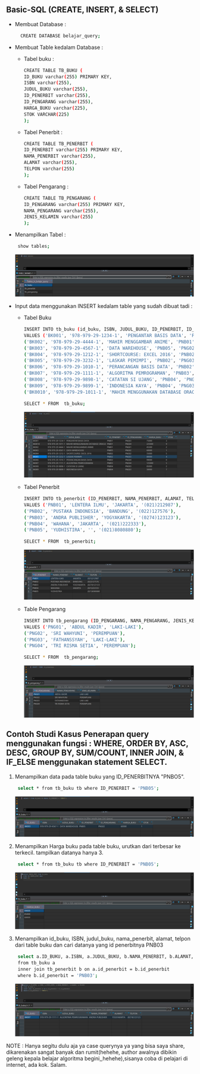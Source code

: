 ## Basic-SQL (CREATE, INSERT, & SELECT)
- Membuat Database :

   ```bash
     CREATE DATABASE belajar_query;
     ```
  
- Membuat Table kedalam Database :
  - Tabel buku :
    
    ```bash
    CREATE TABLE TB_BUKU (
    ID_BUKU varchar(255) PRIMARY KEY,
    ISBN varchar(255),
    JUDUL_BUKU varchar(255),
    ID_PENERBIT varchar(255),
    ID_PENGARANG varchar(255),
    HARGA_BUKU varchar(225),
    STOK VARCHAR(225)
    );
     ```
    
  - Tabel Penerbit :
 
      ```bash
     CREATE TABLE TB_PENERBIT (
     ID_PENERBIT varchar(255) PRIMARY KEY,
     NAMA_PENERBIT varchar(255),
     ALAMAT varchar(255),
     TELPON varchar(255)
      );
     ```
    
  - Tabel Pengarang :

	   ```bash
	  CREATE TABLE TB_PENGARANG (
	  ID_PENGARANG varchar(255) PRIMARY KEY,
	  NAMA_PENGARANG varchar(255),
	  JENIS_KELAMIN varchar(255)
	   );
	   ```

- Menampilkan Tabel :
   ```bash
	show tables;
   ```
   ![Show table](https://github.com/imammularif/Basic-SQL/blob/main/SS/Show%20tables.png)


- Input data menggunakan INSERT kedalam table yang sudah dibuat tadi :
  - Tabel Buku

     ```bash
	INSERT INTO tb_buku (id_buku, ISBN, JUDUL_BUKU, ID_PENERBIT, ID_PENGARANG, HARGA_BUKU, STOK)
	VALUES ('BK001', '978-979-29-1234-1', 'PENGANTAR BASIS DATA', 'PNB01', 'PNG03', '75,000', '3'),
	('BK002', '978-979-29-4444-1', 'MAHIR MENGGAMBAR ANIME', 'PNB01', 'PNG01', '45,500', '2'),
	('BK003', '978-979-29-4567-1', 'DATA WAREHOUSE', 'PNB05', 'PNG02', '60,000', '1'),
	('BK004', '978-979-29-1212-1', 'SHORTCOURSE: EXCEL 2016', 'PNB02', 'PNG02', '35,000', '5'),
	('BK005', '978-979-29-3232-1', 'LASKAR PEMIMPI', 'PNB02', 'PNG03', '80,000', '4'),
	('BK006', '978-979-29-1010-1', 'PERANCANGAN BASIS DATA', 'PNB02', 'PNG04', '99,000', '0'),
	('BK007', '978-979-29-1111-1', 'ALGORITMA PEMROGRAMAN', 'PNB03', 'PNG04', '125,000', '5'),
	('BK008', '978-979-29-9898-1', 'CATATAN SI UJANG', 'PNB04', 'PNG03', '85,000', '2')
	('BK009', '978-979-29-9899-1', 'INDONESIA KAYA', 'PNB04', 'PNG03', '30,000', '7'),
	('BK0010', '978-979-29-1011-1', 'MAHIR MENGGUNAKAN DATABASE ORACLE', 'PNB02', 'PNG04', '225,000', '9');
     ```

     ```bash
    SELECT * FROM  tb_buku;
     ```

	![Hasil Query](https://github.com/imammularif/Basic-SQL/blob/main/SS/SELECT%20TB_BUKU.png)
    
  - Tabel Penerbit
 
     ```bash
	INSERT INTO tb_penerbit (ID_PENERBIT, NAMA_PENERBIT, ALAMAT, TELPON)
	VALUES ('PNB01', 'LENTERA ILMU', 'JAKARTA', '(021)212987'),
	('PNB02', 'PUSTAKA INDONESIA', 'BANDUNG', '(022)127576'),
	('PNB03', 'ANDRA PUBLISHER', 'YOGYAKARTA', '(0274)123123'),
	('PNB04', 'WAHANA', 'JAKARTA', '(021)222333'),
	('PNB05', 'YUDHISTIRA', '', '(021)8080880');

     ```

      ```bash
    SELECT * FROM  tb_penerbit;
      ```
      
	![Hasil Query](https://github.com/imammularif/Basic-SQL/blob/main/SS/SELECT%20TB_PENERBIT.png)
    
  - Table Pengarang

	 ```bash
	INSERT INTO tb_pengarang (ID_PENGARANG, NAMA_PENGARANG, JENIS_KELAMIN)
	VALUES ('PNG01', 'ABDUL KADIR', 'LAKI-LAKI'),
	('PNG02', 'SRI WAHYUNI', 'PEREMPUAN'),
	('PNG03', 'FATHANSSYAH', 'LAKI-LAKI'),
	('PNG04', 'TRI RISMA SETIA', 'PEREMPUAN');
     ```

     ```bash
    SELECT * FROM  tb_pengarang;
     ```
	![Hasil Query](https://github.com/imammularif/Basic-SQL/blob/main/SS/SELECT%20TB_PENGARANG.png)


## Contoh Studi Kasus Penerapan query menggunakan fungsi : WHERE, ORDER BY, ASC, DESC, GROUP BY, SUM/COUNT, INNER JOIN, & IF_ELSE menggunakan statement SELECT.

1. Menampilkan data pada table buku yang ID_PENERBITNYA "PNBO5".
   ```bash 
	select * from tb_buku tb where ID_PENERBIT = 'PNB05';
   ```

   ![Hasil Query](https://github.com/imammularif/Basic-SQL/blob/main/SS/1.png)

2. Menampilkan Harga buku pada table buku, urutkan dari terbesar ke terkecil. tampilkan datanya hanya 3.
   
   ```bash 
	select * from tb_buku tb where ID_PENERBIT = 'PNB05';
   ```

   ![Hasil Query](https://github.com/imammularif/Basic-SQL/blob/main/SS/2.png)

3. Menampilkan id_buku, ISBN, judul_buku, nama_penerbit, alamat, telpon dari table buku dan cari datanya yang id penerbitnya PNB03

   ```bash 
	select a.ID_BUKU, a.ISBN, a.JUDUL_BUKU, b.NAMA_PENERBIT, b.ALAMAT, b.TELPON
	from tb_buku a
	inner join tb_penerbit b on a.id_penerbit = b.id_penerbit
	where b.id_penerbit = 'PNB03';
   ```

   ![Hasil Query](https://github.com/imammularif/Basic-SQL/blob/main/SS/3.png)

NOTE : Hanya segitu dulu aja ya case querynya ya yang bisa saya share, dikarenakan sangat banyak dan rumit(hehehe, author awalnya dibikin geleng kepala belajar algoritma begini,,hehehe),sisanya coba di pelajari di internet, ada kok. Salam. 
   



	
